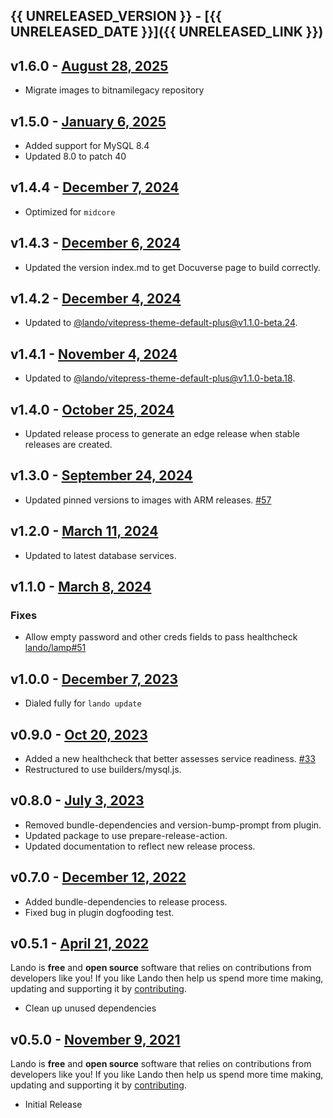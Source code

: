 ## {{ UNRELEASED_VERSION }} - [{{ UNRELEASED_DATE }}]({{ UNRELEASED_LINK }})

## v1.6.0 - [August 28, 2025](https://github.com/lando/mysql/releases/tag/v1.6.0)

* Migrate images to bitnamilegacy repository

## v1.5.0 - [January 6, 2025](https://github.com/lando/mysql/releases/tag/v1.5.0)

* Added support for MySQL 8.4
* Updated 8.0 to patch 40

## v1.4.4 - [December 7, 2024](https://github.com/lando/mysql/releases/tag/v1.4.4)

* Optimized for `midcore`

## v1.4.3 - [December 6, 2024](https://github.com/lando/mysql/releases/tag/v1.4.3)

* Updated the version index.md to get Docuverse page to build correctly.

## v1.4.2 - [December 4, 2024](https://github.com/lando/mysql/releases/tag/v1.4.2)

* Updated to [@lando/vitepress-theme-default-plus@v1.1.0-beta.24](https://github.com/lando/vitepress-theme-default-plus/releases/tag/v1.1.0-beta.24).

## v1.4.1 - [November 4, 2024](https://github.com/lando/mysql/releases/tag/v1.4.1)

* Updated to [@lando/vitepress-theme-default-plus@v1.1.0-beta.18](https://github.com/lando/vitepress-theme-default-plus/releases/tag/v1.1.0-beta.18).

## v1.4.0 - [October 25, 2024](https://github.com/lando/mysql/releases/tag/v1.4.0)

* Updated release process to generate an edge release when stable releases are created.

## v1.3.0 - [September 24, 2024](https://github.com/lando/mysql/releases/tag/v1.3.0)
  * Updated pinned versions to images with ARM releases. [#57](https://github.com/lando/mysql/issues/57)

## v1.2.0 - [March 11, 2024](https://github.com/lando/mysql/releases/tag/v1.2.0)
  * Updated to latest database services.

## v1.1.0 - [March 8, 2024](https://github.com/lando/mysql/releases/tag/v1.1.0)

### Fixes
* Allow empty password and other creds fields to pass healthcheck [lando/lamp#51](https://github.com/lando/lamp/issues/51)

## v1.0.0 - [December 7, 2023](https://github.com/lando/mysql/releases/tag/v1.0.0)

* Dialed fully for `lando update`

## v0.9.0 - [Oct 20, 2023](https://github.com/lando/mysql/releases/tag/v0.9.0)

* Added a new healthcheck that better assesses service readiness. [#33](https://github.com/lando/mysql/pull/33)
* Restructured to use builders/mysql.js.

## v0.8.0 - [July 3, 2023](https://github.com/lando/mysql/releases/tag/v0.8.0)

* Removed bundle-dependencies and version-bump-prompt from plugin.
* Updated package to use prepare-release-action.
* Updated documentation to reflect new release process.

## v0.7.0 - [December 12, 2022](https://github.com/lando/mysql/releases/tag/v0.7.0)

* Added bundle-dependencies to release process.
* Fixed bug in plugin dogfooding test.

## v0.5.1 - [April 21, 2022](https://github.com/lando/mysql/releases/tag/v0.5.1)

Lando is **free** and **open source** software that relies on contributions from developers like you! If you like Lando then help us spend more time making, updating and supporting it by [contributing](https://github.com/sponsors/lando).

* Clean up unused dependencies

## v0.5.0 - [November 9, 2021](https://github.com/lando/mysql/releases/tag/v0.5.0)

Lando is **free** and **open source** software that relies on contributions from developers like you! If you like Lando then help us spend more time making, updating and supporting it by [contributing](https://github.com/sponsors/lando).

* Initial Release
